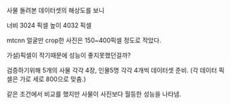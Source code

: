 

사물 돌려본 데이터셋의 해상도를 보니 

너비 3024 픽셀
높이 4032 픽셀


mtcnn 얼굴만 crop한 사진은 150~400픽셀 정도로 작았다.

가설)픽셀이 작기때문에 성능이 좋지못했던걸까?

검증하기위해 5개의 사물 각각 4장, 인물5명 각각 4개씩 
데이터셋 준비.
(각 데이터 픽셀은 가로 세로 800으로 맞춤.)

같은 조건에서 비교를 했지만 사물이 사진보다 월등한 성능을 나타냄.

